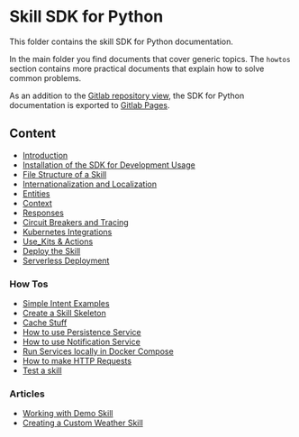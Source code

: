 # Skill SDK for Python

This folder contains the skill SDK for Python documentation.

In the main folder you find documents that cover generic topics. 
The `howtos` section contains more practical documents that explain how to solve common problems.

As an addition to the
[Gitlab repository view](https://smarthub-wbench.wesp.telekom.net/gitlab/smarthub_skills/skill_sdk_python/tree/master/docs),
the SDK for Python documentation is exported to
[Gitlab Pages](https://smarthub-wbench.wesp.telekom.net/pages/smarthub_skills/docs/public/skill_sdk_python/README.html).

## Content

- [Introduction](intro.md)
- [Installation of the SDK for Development Usage](install.md)
- [File Structure of a Skill](skill_structure.md)
- [Internationalization and Localization](i18n.md)
- [Entities](entities.md)
- [Context](context.md)
- [Responses](response.md)
- [Circuit Breakers and Tracing](tracing.md)
- [Kubernetes Integrations](k8s.md)
- [Use_Kits & Actions](use_kits_and_actions.md)
- [Deploy the Skill](running.md)
- [Serverless Deployment](serverless.md)

### How Tos

- [Simple Intent Examples](howtos/intent_example.md)
- [Create a Skill Skeleton](howtos/create_new_skill.md)
- [Cache Stuff](howtos/cache_stuff.md)
- [How to use Persistence Service](howtos/persistence_service.md)
- [How to use Notification Service](howtos/notification_service.md)
- [Run Services locally in Docker Compose](howtos/local_services.md)
- [How to make HTTP Requests](howtos/make_http_requests.md)
- [Test a skill](howtos/testing.md)

### Articles

- [Working with Demo Skill](articles/demo_skill.md)
- [Creating a Custom Weather Skill](articles/weather_skill.md)
